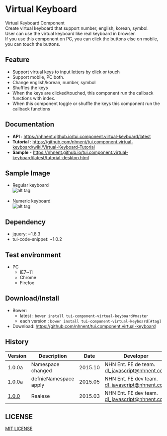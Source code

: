 Virtual Keyboard
===============
Virtual Keyboard Component<br>
Create virtual keyboard that support number, english, korean, symbol.<br>
User can use the virtual keyboard like real keyboard in browser.<br>
If you use this component on PC, you can click the buttons else on mobile, you can touch the buttons.

## Feature
* Support virtual keys to input letters by click or touch
* Support mobile, PC both.
* Change english/korean, number, symbol
* Shuffles the keys
* When the keys are clicked/touched, this component run the callback functions with index.
* When this component toggle or shuffle the keys this component run the callback functions

## Documentation
* **API** : https://nhnent.github.io/tui.component.virtual-keyboard/latest
* **Tutorial** : https://github.com/nhnent/tui.component.virtual-keyboard/wiki/Virtual-Keyboard-Tutorial
* **Sample** - https://nhnent.github.io/tui.component.virtual-keyboard/latest/tutorial-desktop.html


## Sample Image
* Regular keyboard<br>
![alt tag](https://nhnent.github.io/tui.component.virtual-keyboard/vknormal.png)<br><br>
* Numeric keyboard<br>
![alt tag](https://nhnent.github.io/tui.component.virtual-keyboard/vksample.png)

## Dependency
* jquery: ~1.8.3
* tui-code-snippet: ~1.0.2

## Test environment
* PC
	* IE7~11
	* Chrome
	* Firefox


## Download/Install
* Bower:
   * latest : `bower install tui-component-virtual-keyboard#master`
   * each version : `bower install tui-component-virtual-keyboard[#tag]`
* Download: https://github.com/nhnent/tui.component.virtual-keyboard

## History
| Version | Description | Date | Developer |
| ---- | ---- | ---- | ---- |
| 1.0.0a | Namespace changed | 2015.10 | NHN Ent. FE de team. <dl_javascript@nhnent.com> |
| 1.0.0a | defnieNamespace apply | 2015.05 | NHN Ent. FE dev team. <dl_javascript@nhnent.com> |
| <a href="https://nhnent.github.io/pages/tui.component.virtual-keyboard/1.0.0">1.0.0</a> | Realese | 2015.03 | NHN Ent. FE dev team. <dl_javascript@nhnent.com> |


## LICENSE
[MIT LICENSE](LICENSE)

